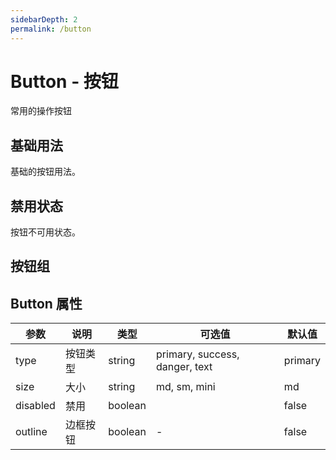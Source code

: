```yaml
---
sidebarDepth: 2
permalink: /button
---
```


# Button - 按钮
常用的操作按钮

## 基础用法
基础的按钮用法。

<ClientOnly>
  <button-demo type="basic"/>
</ClientOnly>

## 禁用状态
按钮不可用状态。

<ClientOnly>
  <button-demo type="disabled"/>
</ClientOnly>

## 按钮组
<ClientOnly>
  <button-demo type="group"/>
</ClientOnly>

## Button 属性
| 参数       |  说明          |   类型   |   可选值 |  默认值  |
| --------- | -------------- | ------- | ------ | ------ |
| type      | 按钮类型   | string  |  primary, success, danger, text      | primary  |
| size      | 大小      | string   |   md, sm, mini                       |  md     |
| disabled  | 禁用      | boolean  |                                      | false   |
| outline   | 边框按钮  | boolean  |   -                                  | false   |

